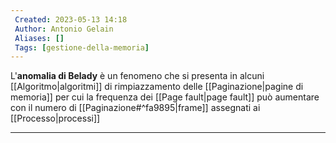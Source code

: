 ```yaml
---
 Created: 2023-05-13 14:18
 Author: Antonio Gelain
 Aliases: []
 Tags: [gestione-della-memoria]
---
```


L'**anomalia di Belady** è un fenomeno che si presenta in alcuni [[Algoritmo|algoritmi]] di rimpiazzamento delle [[Paginazione|pagine di memoria]] per cui la frequenza dei [[Page fault|page fault]] può aumentare con il numero di [[Paginazione#^fa9895|frame]] assegnati ai [[Processo|processi]]

---

